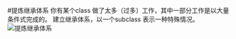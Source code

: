 #提炼继承体系
你有某个class 做了太多（过多〕工作，其中一部分工作是以大量条件式完成的。
建立继承体系，以一个subclass 表示一种特殊情况。
![提炼继承体系](https://img.imgdb.cn/item/6020f7e53ffa7d37b394855b.jpg)